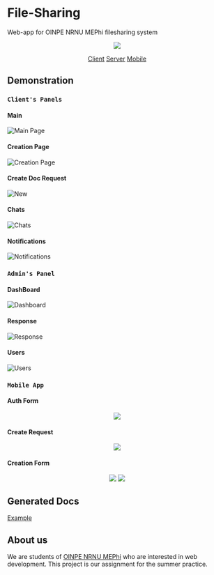 # File-Sharing
Web-app for OINPE NRNU MEPhi filesharing system
<p align="center">
  <img src="http://github.com/file-sharing-erp-team/file-sharing-erp/raw/main/images/logo.png" />
</p>
<p align="center">
  <a href="https://github.com/file-sharing-erp-team/file-sharing-erp/tree/main/client">Client</a>
  <a href="https://github.com/file-sharing-erp-team/file-sharing-erp/tree/main/Server">Server</a>
  <a href="https://github.com/file-sharing-erp-team/file-sharing-erp/tree/main/android">Mobile</a>
</p>

## Demonstration

### `Client's Panels`

#### Main
![Main Page](http://github.com/file-sharing-erp-team/file-sharing-erp/raw/main/images/main.png)

#### Creation Page
![Creation Page](http://github.com/file-sharing-erp-team/file-sharing-erp/raw/main/images/creation.png)

#### Create Doc Request
![New](http://github.com/file-sharing-erp-team/file-sharing-erp/raw/main/images/new.png)

#### Chats
![Chats](http://github.com/file-sharing-erp-team/file-sharing-erp/raw/main/images/new.png)

#### Notifications
![Notifications](http://github.com/file-sharing-erp-team/file-sharing-erp/raw/main/images/notifications.png)


### `Admin's Panel`

#### DashBoard
![Dashboard](http://github.com/file-sharing-erp-team/file-sharing-erp/raw/main/images/admin.png)

#### Response
![Response](http://github.com/file-sharing-erp-team/file-sharing-erp/raw/main/images/response.png)

#### Users
![Users](http://github.com/file-sharing-erp-team/file-sharing-erp/raw/main/images/users.png)


### `Mobile App`

#### Auth Form
<p align="center">
  <img src="http://github.com/file-sharing-erp-team/file-sharing-erp/raw/main/images/mobile_auth.png" />
</p>

#### Create Request
<p align="center">
  <img src="http://github.com/file-sharing-erp-team/file-sharing-erp/raw/main/images/mobile_new.png" />
</p>

#### Creation Form 
<p align="center">
  <img src="http://github.com/file-sharing-erp-team/file-sharing-erp/raw/main/images/mobile_form_1.png" />
  <img src="http://github.com/file-sharing-erp-team/file-sharing-erp/raw/main/images/mobile_form_2.png" />
</p>


## Generated Docs
[Example](https://github.com/file-sharing-erp-team/file-sharing-erp/tree/main/Examples)

## About us

We are students of [OINPE NRNU MEPhi](http://eng.iate.obninsk.ru/) who are interested in web development.
This project is our assignment for the summer practice.






